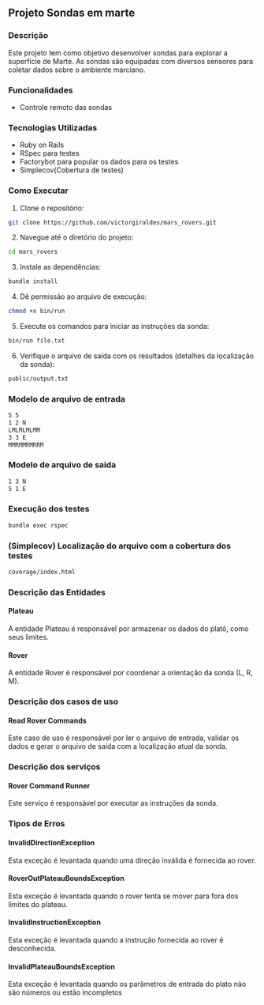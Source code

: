 ## Projeto Sondas em marte

### Descrição

Este projeto tem como objetivo desenvolver sondas para explorar a superfície de Marte. As sondas são equipadas com diversos sensores para coletar dados sobre o ambiente marciano.

### Funcionalidades

- Controle remoto das sondas

### Tecnologias Utilizadas

- Ruby on Rails
- RSpec para testes
- Factorybot para popular os dados para os testes
- Simplecov(Cobertura de testes)

### Como Executar

1. Clone o repositório:
  ```bash
  git clone https://github.com/victorgiraldes/mars_rovers.git
  ```
2. Navegue até o diretório do projeto:
  ```bash
  cd mars_rovers
  ```
3. Instale as dependências:
  ```bash
  bundle install
  ```
4. Dê permissão ao arquivo de execução:
  ```bash
  chmod +x bin/run
  ```  
5. Execute os comandos para iniciar as instruções da sonda:
  ```bash
  bin/run file.txt
  ```
6. Verifique o arquivo de saída com os resultados (detalhes da localização da sonda):
  ```bash
  public/output.txt
  ```
### Modelo de arquivo de entrada
  ```bash
  5 5
  1 2 N
  LMLMLMLMM
  3 3 E
  MMRMMRMRRM
  ```
### Modelo de arquivo de saida
  ```bash
  1 3 N
  5 1 E
  ```

### Execução dos testes
  ```bash
  bundle exec rspec
  ```

### (Simplecov) Localização do arquivo com a cobertura dos testes
  ```bash
  coverage/index.html
  ```

### Descrição das Entidades

#### Plateau

A entidade Plateau é responsável por armazenar os dados do platô, como seus limites.

#### Rover

A entidade Rover é responsável por coordenar a orientação da sonda (L, R, M).

### Descrição dos casos de uso

#### Read Rover Commands

Este caso de uso é responsável por ler o arquivo de entrada, validar os dados e gerar o arquivo de saída com a localização atual da sonda.

### Descrição dos serviços

#### Rover Command Runner

Este serviço é responsável por executar as instruções da sonda.

### Tipos de Erros

#### InvalidDirectionException

Esta exceção é levantada quando uma direção inválida é fornecida ao rover.

#### RoverOutPlateauBoundsException

Esta exceção é levantada quando o rover tenta se mover para fora dos limites do plateau.

#### InvalidInstructionException

Esta exceção é levantada quando a instrução fornecida ao rover é desconhecida.

#### InvalidPlateauBoundsException

Esta exceção é levantada quando os parâmetros de entrada do plato não são números ou estão incompletos